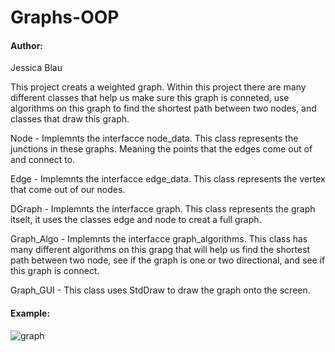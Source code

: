 # Graphs-OOP

#### Author:
Jessica Blau 

This project creats a weighted graph. Within this project there are many different classes that help us make sure this graph is conneted, use algorithms on this graph to find the shortest path between two nodes, and classes that draw this graph.

Node - Implemnts the interfacce node_data. This class represents the junctions in these graphs. Meaning the points that the edges come out of and connect to.

Edge - Implemnts the interfacce edge_data. This class represents the vertex that come out of our nodes.

DGraph - Implemnts the interfacce graph. This class represents the graph itselt, it uses the classes edge and node to creat a full graph. 

Graph_Algo - Implemnts the interfacce graph_algorithms. This class has many different algorithms on this grapg that will help us find the shortest path between two node, see if the graph is one or two directional, and see if this graph is connect. 

Graph_GUI - This class uses StdDraw to draw the graph onto the screen. 

#### Example:
![graph](https://user-images.githubusercontent.com/44636937/71907685-3185ac00-3175-11ea-97ea-315e5bc12916.png)
